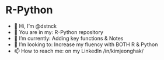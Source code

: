 # R-Python
* 👋 Hi, I’m @dstnck
* 👀 You are in my: R-Python repository
* 🌱 I’m currently: Adding key functions & Notes
* 💞️ I’m looking to: Increase my fluency with BOTH R & Python
* 📫 How to reach me: on my LinkedIn /in/kimjeonghak/
